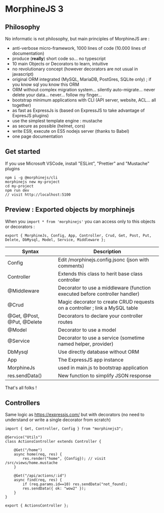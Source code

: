 # MorphineJS 3

## Philosophy

No informatic is not philosophy, but main principles of MorphineJS are :

-   anti-verbose micro-framework, 1000 lines of code (10.000 lines of documentation)
-   produce (**really**) short code so... no typescript
-   10 main Objects or Decorators to learn, intuitive
-   no revolutionary concept (however decorators are not usual in javascript)
-   original ORM integrated (MySQL, MariaDB, PostGres, SQLite only) ; if you know sql you know this ORM
-   ORM without complex migration system... silently auto-migrate... never delete your data... never... follow my finger...
-   bootstrap minimum applications with CLI (API server, website, ACL... all together)
-   as fast as ExpressJs is (based on ExpressJS to take advantage of ExpresJS plugins)
-   use the simplest template engine : mustache
-   as secure as possible (helmet, cors)
-   write ES9, execute on ES5 nodejs server (thanks to Babel)
-   one page documentation

## Get started

If you use Microsoft VSCode, install "ESLint", "Prettier" and "Mustache" plugins

```
npm i -g @morphinejs/cli
morphinejs new my-project
cd my-project
npm run dev
// visit http://localhost:5100
```

## Preview : Exported objects by morphinejs

When you `import * from 'morphinejs'` you can access only to this objects or decorators :

```
export { MorphineJs, Config, App, Controller, Crud, Get, Post, Put, Delete, DbMysql, Model, Service, Middleware };
```

| Syntax                     | Description                                                                  |
| -------------------------- | ---------------------------------------------------------------------------- |
| Config                     | Edit /morphinejs.config.jsonc (json with comments)                           |
| Controller                 | Extends this class to herit base class controller                            |
| @Middleware                | Decorator to use a middleware (function executed before controller handler)  |
| @Crud                      | Magic decorator to create CRUD requests on a controller ; link a MySQL table |
| @Get, @Post, @Put, @Delete | Decorators to declare your controller routes                                 |
| @Model                     | Decorator to use a model                                                     |
| @Service                   | Decorator to use a service (sometime named helper, provider)                 |
| DbMysql                    | Use directly database without ORM                                            |
| App                        | The ExpressJS app instance                                                   |
| MorphineJs                 | used in main.js to bootstrap application                                     |
| res.sendData()             | New function to simplify JSON response                                       |

That's all folks !

## Controllers

Same logic as https://expressjs.com/ but with decorators (no need to understand or write a single decorator from scratch)

```
import { Get, Controller, Config } from "morphinejs3";

@Service("Utils")
class ActionsController extends Controller {

	@Get("/home")
	async home(req, res) {
        res.render("home", {Config}); // visit /src/views/home.mustache
	}

	@Get("/api/actions/:id")
	async find(req, res) {
        if (req.params.id==10) res.sendData("not_found);
		res.sendData({ ok: "wow2" });
	}
}

export { ActionsController };
```

